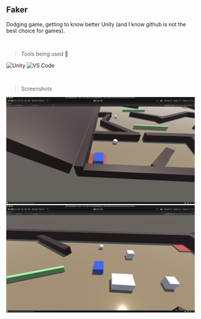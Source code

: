 ## Faker

Dodging game, getting to know better Unity (and I know github is not the best choice for games).

<br>

> Tools being used 🔧

![Unity](https://img.shields.io/badge/-Unity-black?style=flat-square&logo=unity)
![VS Code](https://img.shields.io/badge/-vscode-black?style=flat-square&logo=vscode)


<br>

> Screenshots

<img src="/Screenshots/1.png">
<img src="/Screenshots/2.png">
